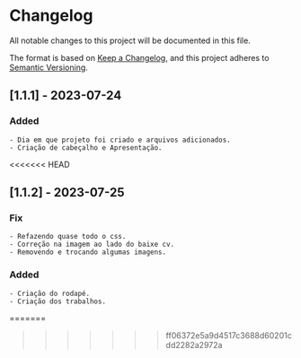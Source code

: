 # Changelog

All notable changes to this project will be documented in this file.

The format is based on [Keep a Changelog](https://keepachangelog.com/en/1.0.0/),
and this project adheres to [Semantic Versioning](https://semver.org/spec/v2.0.0.html).

## [1.1.1] - 2023-07-24

### Added
    - Dia em que projeto foi criado e arquivos adicionados.
    - Criação de cabeçalho e Apresentação.
<<<<<<< HEAD

## [1.1.2] - 2023-07-25

### Fix
    - Refazendo quase todo o css.
    - Correção na imagem ao lado do baixe cv.
    - Removendo e trocando algumas imagens.

### Added
    - Criação do rodapé.
    - Criação dos trabalhos.
=======
>>>>>>> ff06372e5a9d4517c3688d60201cdd2282a2972a
